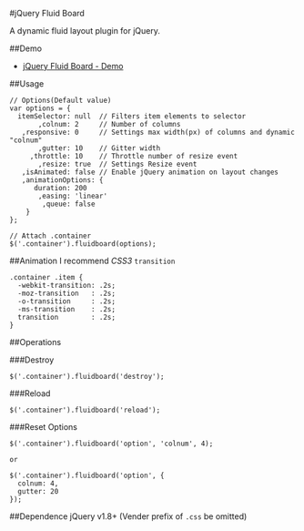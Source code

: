#jQuery Fluid Board

A dynamic fluid layout plugin for jQuery.

##Demo
* [jQuery Fluid Board - Demo](http://fc2ist.github.com/jquery.fluidboard/demo.html)

##Usage
~~~~~
// Options(Default value)
var options = {
  itemSelector: null  // Filters item elements to selector
       ,colnum: 2     // Number of columns
   ,responsive: 0     // Settings max width(px) of columns and dynamic "colnum"
       ,gutter: 10    // Gitter width
     ,throttle: 10    // Throttle number of resize event
       ,resize: true  // Settings Resize event
   ,isAnimated: false // Enable jQuery animation on layout changes
   ,animationOptions: {
      duration: 200
       ,easing: 'linear'
        ,queue: false
    }
};

// Attach .container
$('.container').fluidboard(options);
~~~~~

##Animation
I recommend *CSS3* `transition`
~~~~~
.container .item {
  -webkit-transition: .2s;
  -moz-transition   : .2s;
  -o-transition     : .2s;
  -ms-transition    : .2s;
  transition        : .2s;
}
~~~~~

##Operations

###Destroy

~~~~~
$('.container').fluidboard('destroy');
~~~~~

###Reload

~~~~~
$('.container').fluidboard('reload');
~~~~~

###Reset Options

~~~~~
$('.container').fluidboard('option', 'colnum', 4);

or

$('.container').fluidboard('option', {
  colnum: 4,
  gutter: 20
});
~~~~~

##Dependence
jQuery v1.8+ (Vender prefix of `.css` be omitted)
